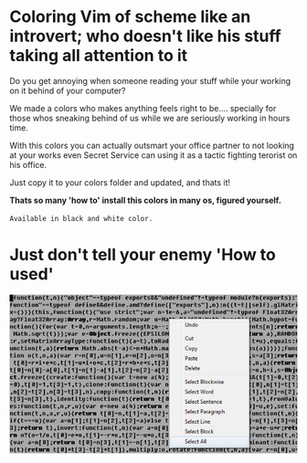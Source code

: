 # Coloring Vim of scheme like an introvert; who doesn't like his stuff taking all attention to it

Do you get annoying when someone reading your stuff while your working on it behind of your computer?

We made a colors who makes anything feels right to be.... specially for those whos sneaking behind of us while we are seriously working in hours time.

With this colors you can actually outsmart your office partner to not looking at your works even Secret Service can using it as a tactic fighting terorist on his office.

Just copy it to your colors folder and updated, and thats it!

**Thats so many 'how to' install this colors in many os, figured yourself.**

`Available in black and white color.`

# Just don't tell your enemy 'How to used'
![img](IHSSMN.png)
